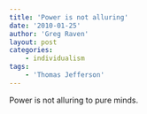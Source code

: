 ```yaml
---
title: 'Power is not alluring'
date: '2010-01-25'
author: 'Greg Raven'
layout: post
categories:
    - individualism
tags:
    - 'Thomas Jefferson'
---
```


Power is not alluring to pure minds.
